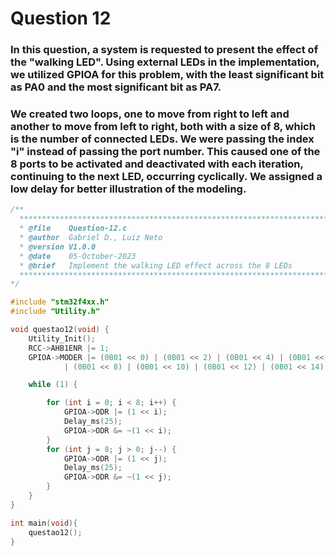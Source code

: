 # Question 12

### In this question, a system is requested to present the effect of the "walking LED". Using external LEDs in the implementation, we utilized GPIOA for this problem, with the least significant bit as PA0 and the most significant bit as PA7.

### We created two loops, one to move from right to left and another to move from left to right, both with a size of 8, which is the number of connected LEDs. We were passing the index "i" instead of passing the port number. This caused one of the 8 ports to be activated and deactivated with each iteration, continuing to the next LED, occurring cyclically. We assigned a low delay for better illustration of the modeling.

```C
/**
  ******************************************************************************
  * @file    Question-12.c
  * @author  Gabriel D., Luiz Neto
  * @version V1.0.0
  * @date    05-October-2023
  * @brief   Implement the walking LED effect across the 8 LEDs
  ******************************************************************************
*/

#include "stm32f4xx.h"
#include "Utility.h"

void questao12(void) {
	Utility_Init();
	RCC->AHB1ENR |= 1;
	GPIOA->MODER |= (0B01 << 0) | (0B01 << 2) | (0B01 << 4) | (0B01 << 6)
			| (0B01 << 8) | (0B01 << 10) | (0B01 << 12) | (0B01 << 14);

	while (1) {

		for (int i = 0; i < 8; i++) {
			GPIOA->ODR |= (1 << i);
			Delay_ms(25);
			GPIOA->ODR &= ~(1 << i);
		}
		for (int j = 8; j > 0; j--) {
			GPIOA->ODR |= (1 << j);
			Delay_ms(25);
			GPIOA->ODR &= ~(1 << j);
		}
	}
}

int main(void){
    questao12();
}
```
